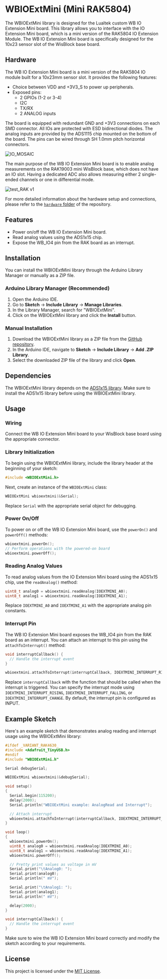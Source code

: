 # WBIOExtMini (Mini RAK5804)

The WBIOExtMini library is designed for the Lualtek custom WB IO Extension Mini board. This library allows you to interface with the IO Extension Mini board, which is a mini version of the RAK5804 IO Extension Module. The WB IO Extension Mini board is specifically designed for the 10x23 sensor slot of the WisBlock base board.

## Hardware

The WB IO Extension Mini board is a mini version of the RAK5804 IO module built for a 10x23mm sensor slot. It provides the following features:

- Choice between VDD and +3V3_S to power up peripherals.
- Exposed pins:
  - 2 GPIOs (1-2 or 3-4)
  - I2C
  - TX/RX
  - 2 ANALOG inputs

The board is equipped with redundant GND and +3V3 connections on each SMD connector. All IOs are protected with ESD bidirectional diodes. The analog inputs are provided by the ADS1115 chip mounted on the bottom of the board. The pins can be wired through SH 1.0mm pitch horizontal connectors.

![IO_MOSAIC](https://github.com/piecol/Wisblock_IO_extention_10x23/assets/29545872/d94824b2-ea09-4e53-92ed-dce951a62d62)

The main purpose of the WB IO Extension Mini board is to enable analog measurements on the RAK19003 mini WisBlock base, which does not have an IO slot. Having a dedicated ADC also allows measuring either 2 single-ended channels or one in differential mode.

![test_RAK v1](https://github.com/piecol/Wisblock_IO_extention_10x23/assets/29545872/fa6455f0-08eb-4e42-8286-08541ba00e5f)

For more detailed information about the hardware setup and connections, please refer to the [`hardware` folder](hardware) of the repository.

## Features

- Power on/off the WB IO Extension Mini board.
- Read analog values using the ADS1x15 chip.
- Expose the WB_IO4 pin from the RAK board as an interrupt.

## Installation

You can install the WBIOExtMini library through the Arduino Library Manager or manually as a ZIP file.

### Arduino Library Manager (Recommended)

1. Open the Arduino IDE.
2. Go to **Sketch** -> **Include Library** -> **Manage Libraries**.
3. In the Library Manager, search for "WBIOExtMini".
4. Click on the WBIOExtMini library and click the **Install** button.

### Manual Installation

1. Download the WBIOExtMini library as a ZIP file from the [GitHub repository](https://github.com/username/repo).
2. In the Arduino IDE, navigate to **Sketch** -> **Include Library** -> **Add .ZIP Library**.
3. Select the downloaded ZIP file of the library and click **Open**.

## Dependencies

The WBIOExtMini library depends on the [ADS1x15 library](https://github.com/RobTillaart/ADS1X15/). Make sure to install the ADS1x15 library before using the WBIOExtMini library.

## Usage

### Wiring

Connect the WB IO Extension Mini board to your WisBlock base board using the appropriate connector.

### Library Initialization

To begin using the WBIOExtMini library, include the library header at the beginning of your sketch:

```cpp
#include <WBIOExtMini.h>
```

Next, create an instance of the `WBIOExtMini` class:

```cpp
WBIOExtMini wbioextmini(&Serial);
```

Replace `Serial` with the appropriate serial object for debugging.

### Power On/Off

To power on or off the WB IO Extension Mini board, use the `powerOn()` and `powerOff()` methods:

```cpp
wbioextmini.powerOn();
// Perform operations with the powered-on board
wbioextmini.powerOff();
```

### Reading Analog Values

To read analog values from the IO Extension Mini board using the ADS1x15 chip, use the `readAnalog()` method:

```cpp
uint8_t analog0 = wbioextmini.readAnalog(IOEXTMINI_A0);
uint8_t analog1 = wbioextmini.readAnalog(IOEXTMINI_A1);
```

Replace `IOEXTMINI_A0` and `IOEXTMINI_A1` with the appropriate analog pin constants.

### Interrupt Pin

The WB IO Extension Mini board exposes the WB_IO4 pin from the RAK board as an interrupt. You can attach an interrupt to this pin using the `attachToInterrupt()` method:

```cpp
void interruptCallback() {
  // Handle the interrupt event
}

wbioextmini.attachToInterrupt(interruptCallback, IOEXTMINI_INTERRUPT_RISING);
```

Replace `interruptCallback` with the function that should be called when the interrupt is triggered. You can specify the interrupt mode using `IOEXTMINI_INTERRUPT_RISING`, `IOEXTMINI_INTERRUPT_FALLING`, or `IOEXTMINI_INTERRUPT_CHANGE`. By default, the interrupt pin is configured as INPUT.

## Example Sketch

Here's an example sketch that demonstrates analog reading and interrupt usage using the WBIOExtMini library:

```cpp
#ifdef _VARIANT_RAK4630_
#include <Adafruit_TinyUSB.h>
#endif
#include "WBIOExtMini.h"

Serial debugSerial;

WBIOExtMini wbioextmini(&debugSerial);

void setup()
{
  Serial.begin(115200);
  delay(2000);
  Serial.println("WBIOExtMini example: AnalogRead and Interrupt");

  // Attach interrupt
  wbioextmini.attachToInterrupt(interruptCallback, IOEXTMINI_INTERRUPT_RISING);
}

void loop()
{
  wbioextmini.powerOn();
  uint8_t analog0 = wbioextmini.readAnalog(IOEXTMINI_A0);
  uint8_t analog1 = wbioextmini.readAnalog(IOEXTMINI_A1);
  wbioextmini.powerOff();

  // Pretty print values as voltage in mV
  Serial.print("\tAnalog0: ");
  Serial.print(analog0);
  Serial.println(" mV");

  Serial.print("\tAnalog1: ");
  Serial.print(analog1);
  Serial.println(" mV");

  delay(2000);
}

void interruptCallback() {
  // Handle the interrupt event
}
```

Make sure to wire the WB IO Extension Mini board correctly and modify the sketch according to your requirements.

## License

This project is licensed under the [MIT License](LICENSE).
